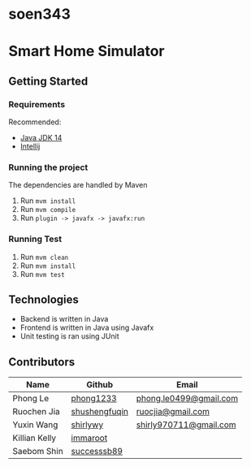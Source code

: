 # soen343
# Smart Home Simulator

## Getting Started

### Requirements
Recommended:
* [Java JDK 14](http://jdk.java.net/14/)
* [Intellij](https://www.jetbrains.com/idea/)

### Running the project
The dependencies are handled by Maven
1. Run `mvm install`
2. Run `mvm compile`
3. Run `plugin -> javafx -> javafx:run`

### Running Test
1. Run `mvm clean`
2. Run `mvm install`
3. Run `mvm test`

## Technologies
* Backend is written in Java
* Frontend is written in Java using Javafx
* Unit testing is ran using JUnit

## Contributors
| Name          | Github                                            | Email                  |
|---------------|---------------------------------------------------|------------------------|
| Phong Le      | [phong1233](https://github.com/phong1233)         | phong.le0499@gmail.com |
| Ruochen Jia   | [shushengfuqin](https://github.com/shushengfuqin) | ruocjia@gmail.com      |
| Yuxin Wang    | [shirlywy](https://github.com/shirlywy)           | shirly970711@gmail.com |
| Killian Kelly | [immaroot](https://github.com/immaroot)           |                        |
| Saebom Shin   | [successsb89](https://github.com/successsb89)     |                        |
